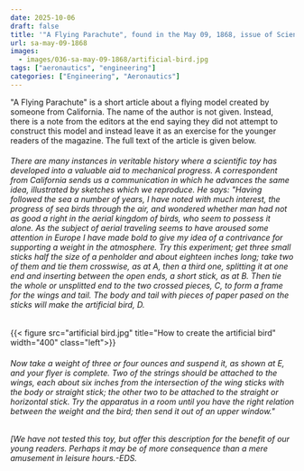 ```yaml
---
date: 2025-10-06
draft: false
title: '"A Flying Parachute", found in the May 09, 1868, issue of Scientific American (1868)'
url: sa-may-09-1868
images:
  - images/036-sa-may-09-1868/artificial-bird.jpg
tags: ["aeronautics", "engineering"]
categories: ["Engineering", "Aeronautics"]
---
```

"A Flying Parachute" is a short article about a flying model created by someone from California. The name of the author is not given. Instead, there is a note from the editors at the end saying they did not attempt to construct this model and instead leave it as an exercise for the younger readers of the magazine. The full text of the article is given below.

<p><h6>There are many instances in veritable history where a scientific toy has developed into a valuable aid to mechanical progress. A correspondent from California sends us a communication in which he advances the same idea, illustrated by sketches which we reproduce. He says: "Having followed the sea a number of years, I have noted with much interest, the progress of sea birds through the air, and wondered whether man had not as good a right in the aerial kingdom of birds, who seem to possess it alone. As the subject of aerial traveling seems to have aroused some attention in Europe I have made bold to give my idea of a contrivance for supporting a weight in the atmosphere. Try this experiment; get three small sticks half the size of a penholder and about eighteen inches long; take two of them and tie them crosswise, as at A, then a third one, splitting it at one end and inserting between the open ends, a short stick, as at B. Then tie the whole or unsplitted end to the two crossed pieces, C, to form a frame for the wings and tail. The body and tail with pieces of paper pased on the sticks will make the artificial bird, D.</p></h6>

{{< figure src="artificial bird.jpg" title="How to create the artificial bird" width="400" class="left">}}

<p><h6>Now take a weight of three or four ounces and suspend it, as shown at E, and your flyer is complete. Two of the strings should be attached to the wings, each about six inches from the intersection of the wing sticks with the body or straight stick; the other two to be attached to the straight or horizontal stick. Try the apparatus in a room until you have the right relation between the weight and the bird; then send it out of an upper window."</p></h6>

<p><h6>[We have not tested this toy, but offer this description for the benefit of our young readers. Perhaps it may be of more consequence than a mere amusement in leisure hours.-EDS.</p></h6>